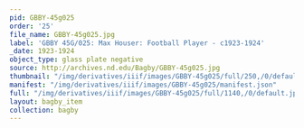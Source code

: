 ```yaml
---
pid: GBBY-45g025
order: '25'
file_name: GBBY-45g025.jpg
label: 'GBBY 45G/025: Max Houser: Football Player - c1923-1924'
_date: 1923-1924
object_type: glass plate negative
source: http://archives.nd.edu/Bagby/GBBY-45g025.jpg
thumbnail: "/img/derivatives/iiif/images/GBBY-45g025/full/250,/0/default.jpg"
manifest: "/img/derivatives/iiif/images/GBBY-45g025/manifest.json"
full: "/img/derivatives/iiif/images/GBBY-45g025/full/1140,/0/default.jpg"
layout: bagby_item
collection: bagby
---
```

